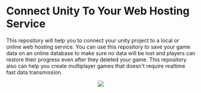 # Connect Unity To Your Web Hosting Service
This repository will help you to connect your unity project to a local or online web hosting service. You can use this repository to save your game data on an online database to make sure no data will be lost and players can restore their progress even after they deleted your game. This repository also can help you create multiplayer games that doesn't require realtime fast data transmission.

<p align="center" width="100%" max-width="100%"><a href="https://www.youtube.com/watch?v=eW2D33Fu_N0"><img src="https://user-images.githubusercontent.com/75361058/131224060-71a93df3-d7d2-49f0-bf5c-aa22ed6ab25a.png"></a></p>
